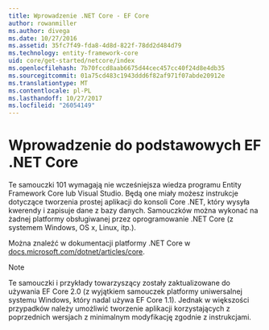 ```yaml
---
title: Wprowadzenie .NET Core - EF Core
author: rowanmiller
ms.author: divega
ms.date: 10/27/2016
ms.assetid: 35fc7f49-fda8-4d8d-822f-78dd2d484d79
ms.technology: entity-framework-core
uid: core/get-started/netcore/index
ms.openlocfilehash: 7b70fccd8aab6675d44cec457cc40f24d8e4db35
ms.sourcegitcommit: 01a75cd483c1943ddd6f82af971f07abde20912e
ms.translationtype: MT
ms.contentlocale: pl-PL
ms.lasthandoff: 10/27/2017
ms.locfileid: "26054149"
---
```

# <a name="getting-started-with-ef-core-on-net-core"></a>Wprowadzenie do podstawowych EF .NET Core

Te samouczki 101 wymagają nie wcześniejsza wiedza programu Entity Framework Core lub Visual Studio. Będą one miały możesz instrukcje dotyczące tworzenia prostej aplikacji do konsoli Core .NET, który wysyła kwerendy i zapisuje dane z bazy danych. Samouczków można wykonać na żadnej platformy obsługiwanej przez oprogramowanie .NET Core (z systemem Windows, OS x, Linux, itp.).

Można znaleźć w dokumentacji platformy .NET Core w [docs.microsoft.com/dotnet/articles/core](https://docs.microsoft.com/dotnet/articles/core/).

> [!NOTE]  
> Te samouczki i przykłady towarzyszący zostały zaktualizowane do używania EF Core 2.0 (z wyjątkiem samouczek platformy uniwersalnej systemu Windows, który nadal używa EF Core 1.1). Jednak w większości przypadków należy umożliwić tworzenie aplikacji korzystających z poprzednich wersjach z minimalnym modyfikację zgodnie z instrukcjami.

